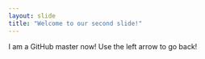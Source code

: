 ```yaml
---
layout: slide
title: "Welcome to our second slide!"
---
```

I am a GitHub master now!
Use the left arrow to go back!
